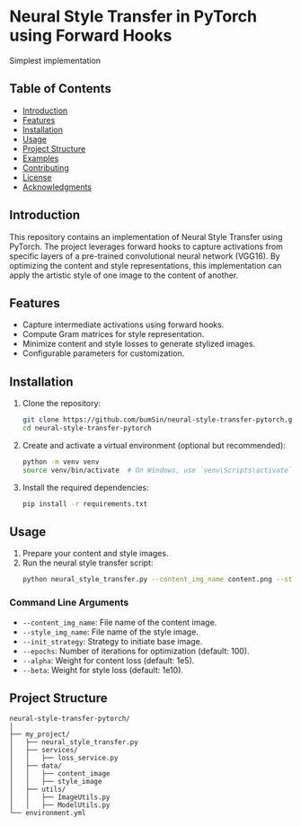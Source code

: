 # Neural Style Transfer in PyTorch using Forward Hooks 
Simplest implementation

## Table of Contents
- [Introduction](#introduction)
- [Features](#features)
- [Installation](#installation)
- [Usage](#usage)
- [Project Structure](#project-structure)
- [Examples](#examples)
- [Contributing](#contributing)
- [License](#license)
- [Acknowledgments](#acknowledgments)

## Introduction
This repository contains an implementation of Neural Style Transfer using PyTorch. The project leverages forward hooks to capture activations from specific layers of a pre-trained convolutional neural network (VGG16). By optimizing the content and style representations, this implementation can apply the artistic style of one image to the content of another.

## Features
- Capture intermediate activations using forward hooks.
- Compute Gram matrices for style representation.
- Minimize content and style losses to generate stylized images.
- Configurable parameters for customization.

## Installation
1. Clone the repository:
    ```bash
    git clone https://github.com/bumSin/neural-style-transfer-pytorch.git
    cd neural-style-transfer-pytorch
    ```

2. Create and activate a virtual environment (optional but recommended):
    ```bash
    python -m venv venv
    source venv/bin/activate  # On Windows, use `venv\Scripts\activate`
    ```

3. Install the required dependencies:
    ```bash
    pip install -r requirements.txt
    ```

## Usage
1. Prepare your content and style images.
2. Run the neural style transfer script:
    ```bash
    python neural_style_transfer.py --content_img_name content.png --style_img_name style.png --epochs 300 --alpha 2e5 --beta 2e10
    ```

### Command Line Arguments
- `--content_img_name`: File name of the content image.
- `--style_img_name`: File name of the style image.
- `--init_strategy`: Strategy to initiate base image.
- `--epochs`: Number of iterations for optimization (default: 100).
- `--alpha`: Weight for content loss (default: 1e5).
- `--beta`: Weight for style loss (default: 1e10).

## Project Structure
```plaintext
neural-style-transfer-pytorch/
│
├── my_project/
│   ├── neural_style_transfer.py
│   ├── services/
│   │   ├── loss_service.py
│   ├── data/
│   │   ├── content_image
│   │   ├── style_image
│   ├── utils/
│   │   ├── ImageUtils.py
│   │   ├── ModelUtils.py
└── environment.yml
